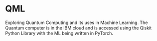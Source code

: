 # QML
Exploring Quantum Computing and its uses in Machine Learning. The Quantum computer is in the IBM cloud and is accessed using the Qiskit Python Library with the ML being written in PyTorch. 
